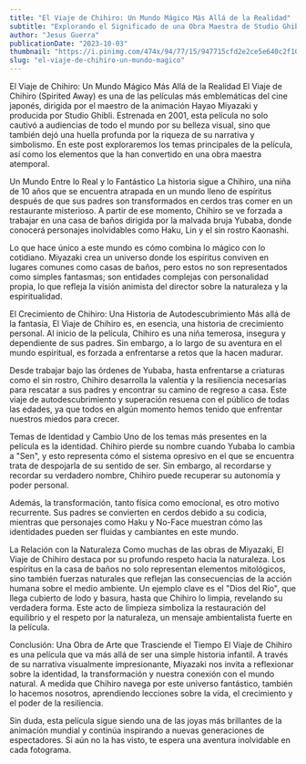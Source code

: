 ```yaml
---
title: "El Viaje de Chihiro: Un Mundo Mágico Más Allá de la Realidad"
subtitle: "Explorando el Significado de una Obra Maestra de Studio Ghibli"
author: "Jesus Guerra"
publicationDate: "2023-10-03"
thumbnail: "https://i.pinimg.com/474x/94/77/15/947715cfd2e2ce5e640c2f101eee662c.jpg"
slug: "el-viaje-de-chihiro-un-mundo-magico"
---
```


El Viaje de Chihiro: Un Mundo Mágico Más Allá de la Realidad
El Viaje de Chihiro (Spirited Away) es una de las películas más emblemáticas del cine japonés, dirigida por el maestro de la animación Hayao Miyazaki y producida por Studio Ghibli. Estrenada en 2001, esta película no solo cautivó a audiencias de todo el mundo por su belleza visual, sino que también dejó una huella profunda por la riqueza de su narrativa y simbolismo. En este post exploraremos los temas principales de la película, así como los elementos que la han convertido en una obra maestra atemporal.

Un Mundo Entre lo Real y lo Fantástico
La historia sigue a Chihiro, una niña de 10 años que se encuentra atrapada en un mundo lleno de espíritus después de que sus padres son transformados en cerdos tras comer en un restaurante misterioso. A partir de ese momento, Chihiro se ve forzada a trabajar en una casa de baños dirigida por la malvada bruja Yubaba, donde conocerá personajes inolvidables como Haku, Lin y el sin rostro Kaonashi.

Lo que hace único a este mundo es cómo combina lo mágico con lo cotidiano. Miyazaki crea un universo donde los espíritus conviven en lugares comunes como casas de baños, pero estos no son representados como simples fantasmas; son entidades complejas con personalidad propia, lo que refleja la visión animista del director sobre la naturaleza y la espiritualidad.

El Crecimiento de Chihiro: Una Historia de Autodescubrimiento
Más allá de la fantasía, El Viaje de Chihiro es, en esencia, una historia de crecimiento personal. Al inicio de la película, Chihiro es una niña temerosa, insegura y dependiente de sus padres. Sin embargo, a lo largo de su aventura en el mundo espiritual, es forzada a enfrentarse a retos que la hacen madurar.

Desde trabajar bajo las órdenes de Yubaba, hasta enfrentarse a criaturas como el sin rostro, Chihiro desarrolla la valentía y la resiliencia necesarias para rescatar a sus padres y encontrar su camino de regreso a casa. Este viaje de autodescubrimiento y superación resuena con el público de todas las edades, ya que todos en algún momento hemos tenido que enfrentar nuestros miedos para crecer.

Temas de Identidad y Cambio
Uno de los temas más presentes en la película es la identidad. Chihiro pierde su nombre cuando Yubaba lo cambia a "Sen", y esto representa cómo el sistema opresivo en el que se encuentra trata de despojarla de su sentido de ser. Sin embargo, al recordarse y recordar su verdadero nombre, Chihiro puede recuperar su autonomía y poder personal.

Además, la transformación, tanto física como emocional, es otro motivo recurrente. Sus padres se convierten en cerdos debido a su codicia, mientras que personajes como Haku y No-Face muestran cómo las identidades pueden ser fluidas y cambiantes en este mundo.

La Relación con la Naturaleza
Como muchas de las obras de Miyazaki, El Viaje de Chihiro destaca por su profundo respeto hacia la naturaleza. Los espíritus en la casa de baños no solo representan elementos mitológicos, sino también fuerzas naturales que reflejan las consecuencias de la acción humana sobre el medio ambiente. Un ejemplo clave es el "Dios del Río", que llega cubierto de lodo y basura, hasta que Chihiro lo limpia, revelando su verdadera forma. Este acto de limpieza simboliza la restauración del equilibrio y el respeto por la naturaleza, un mensaje ambientalista fuerte en la película.

Conclusión: Una Obra de Arte que Trasciende el Tiempo
El Viaje de Chihiro es una película que va más allá de ser una simple historia infantil. A través de su narrativa visualmente impresionante, Miyazaki nos invita a reflexionar sobre la identidad, la transformación y nuestra conexión con el mundo natural. A medida que Chihiro navega por este universo fantástico, también lo hacemos nosotros, aprendiendo lecciones sobre la vida, el crecimiento y el poder de la resiliencia.

Sin duda, esta película sigue siendo una de las joyas más brillantes de la animación mundial y continúa inspirando a nuevas generaciones de espectadores. Si aún no la has visto, te espera una aventura inolvidable en cada fotograma.